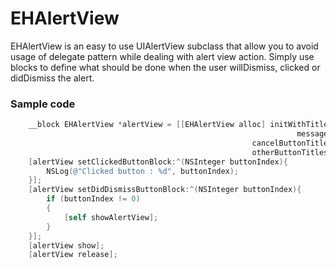 # EHAlertView

EHAlertView is an easy to use UIAlertView subclass that allow you to avoid usage of delegate pattern while dealing with alert view action.
Simply use blocks to define what should be done when the user willDismiss, clicked or didDismiss the alert.

### Sample code

```objective-c
	__block EHAlertView *alertView = [[EHAlertView alloc] initWithTitle:@"Title"
																message:@"Message"
													  cancelButtonTitle:@"Cancel"
													  otherButtonTitles:@"First", @"Second", @"Third", nil];
	[alertView setClickedButtonBlock:^(NSInteger buttonIndex){
		NSLog(@"Clicked button : %d", buttonIndex);
	}];
	[alertView setDidDismissButtonBlock:^(NSInteger buttonIndex){
		if (buttonIndex != 0)
		{
			[self showAlertView];
		}
	}];
	[alertView show];
	[alertView release];
```